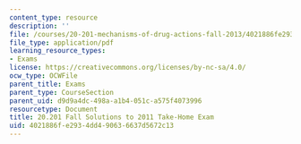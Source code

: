 ```yaml
---
content_type: resource
description: ''
file: /courses/20-201-mechanisms-of-drug-actions-fall-2013/4021886fe2934dd490636637d5672c13_MIT20_201F13_2011Solutions.pdf
file_type: application/pdf
learning_resource_types:
- Exams
license: https://creativecommons.org/licenses/by-nc-sa/4.0/
ocw_type: OCWFile
parent_title: Exams
parent_type: CourseSection
parent_uid: d9d9a4dc-498a-a1b4-051c-a575f4073996
resourcetype: Document
title: 20.201 Fall Solutions to 2011 Take-Home Exam
uid: 4021886f-e293-4dd4-9063-6637d5672c13
---
```

